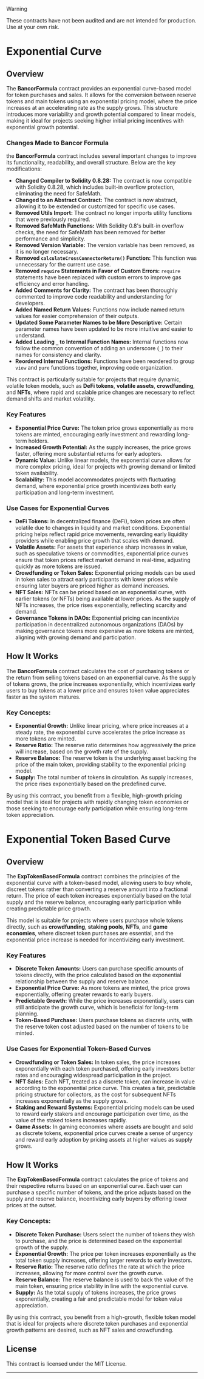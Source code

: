 > [!Warning]
> These contracts have not been audited and are not intended for production. Use at your own risk.

# Exponential Curve

## Overview

The **BancorFormula** contract provides an exponential curve-based model for token purchases and sales. It allows for the conversion between reserve tokens and main tokens using an exponential pricing model, where the price increases at an accelerating rate as the supply grows. This structure introduces more variability and growth potential compared to linear models, making it ideal for projects seeking higher initial pricing incentives with exponential growth potential.

### Changes Made to Bancor Formula
the **BancorFormula** contract includes several important changes to improve its functionality, readability, and overall structure. Below are the key modifications:

- **Changed Compiler to Solidity 0.8.28:** The contract is now compatible with Solidity 0.8.28, which includes built-in overflow protection, eliminating the need for SafeMath.
- **Changed to an Abstract Contract:** The contract is now abstract, allowing it to be extended or customized for specific use cases.
- **Removed Utils Import:** The contract no longer imports utility functions that were previously required.
- **Removed SafeMath Functions:** With Solidity 0.8's built-in overflow checks, the need for SafeMath has been removed for better performance and simplicity.
- **Removed Version Variable:** The version variable has been removed, as it is no longer necessary.
- **Removed `calculateCrossConnectorReturn()` Function:** This function was unnecessary for the current use case.
- **Removed `require` Statements in Favor of Custom Errors:** `require` statements have been replaced with custom errors to improve gas efficiency and error handling.
- **Added Comments for Clarity:** The contract has been thoroughly commented to improve code readability and understanding for developers.
- **Added Named Return Values:** Functions now include named return values for easier comprehension of their outputs.
- **Updated Some Parameter Names to be More Descriptive:** Certain parameter names have been updated to be more intuitive and easier to understand.
- **Added Leading `_` to Internal Function Names:** Internal functions now follow the common convention of adding an underscore (`_`) to their names for consistency and clarity.
- **Reordered Internal Functions:** Functions have been reordered to group `view` and `pure` functions together, improving code organization.

This contract is particularly suitable for projects that require dynamic, volatile token models, such as **DeFi tokens**, **volatile assets**, **crowdfunding**, and **NFTs**, where rapid and scalable price changes are necessary to reflect demand shifts and market volatility.

### Key Features
- **Exponential Price Curve:** The token price grows exponentially as more tokens are minted, encouraging early investment and rewarding long-term holders.
- **Increased Growth Potential:** As the supply increases, the price grows faster, offering more substantial returns for early adopters.
- **Dynamic Value:** Unlike linear models, the exponential curve allows for more complex pricing, ideal for projects with growing demand or limited token availability.
- **Scalability:** This model accommodates projects with fluctuating demand, where exponential price growth incentivizes both early participation and long-term investment.

### Use Cases for Exponential Curves
- **DeFi Tokens:** In decentralized finance (DeFi), token prices are often volatile due to changes in liquidity and market conditions. Exponential pricing helps reflect rapid price movements, rewarding early liquidity providers while enabling price growth that scales with demand.
- **Volatile Assets:** For assets that experience sharp increases in value, such as speculative tokens or commodities, exponential price curves ensure that token prices reflect market demand in real-time, adjusting quickly as more tokens are issued.
- **Crowdfunding or Token Sales:** Exponential pricing models can be used in token sales to attract early participants with lower prices while ensuring later buyers are priced higher as demand increases.
- **NFT Sales:** NFTs can be priced based on an exponential curve, with earlier tokens (or NFTs) being available at lower prices. As the supply of NFTs increases, the price rises exponentially, reflecting scarcity and demand.
- **Governance Tokens in DAOs:** Exponential pricing can incentivize participation in decentralized autonomous organizations (DAOs) by making governance tokens more expensive as more tokens are minted, aligning with growing demand and participation.

## How It Works

The **BancorFormula** contract calculates the cost of purchasing tokens or the return from selling tokens based on an exponential curve. As the supply of tokens grows, the price increases exponentially, which incentivizes early users to buy tokens at a lower price and ensures token value appreciates faster as the system matures.

### Key Concepts:
- **Exponential Growth:** Unlike linear pricing, where price increases at a steady rate, the exponential curve accelerates the price increase as more tokens are minted.
- **Reserve Ratio:** The reserve ratio determines how aggressively the price will increase, based on the growth rate of the supply.
- **Reserve Balance:** The reserve token is the underlying asset backing the price of the main token, providing stability to the exponential pricing model.
- **Supply:** The total number of tokens in circulation. As supply increases, the price rises exponentially based on the predefined curve.

By using this contract, you benefit from a flexible, high-growth pricing model that is ideal for projects with rapidly changing token economies or those seeking to encourage early participation while ensuring long-term token appreciation.

# Exponential Token Based Curve

## Overview

The **ExpTokenBasedFormula** contract combines the principles of the exponential curve with a token-based model, allowing users to buy whole, discreet tokens rather than converting a reserve amount into a fractional return. The price of each token increases exponentially based on the total supply and the reserve balance, encouraging early participation while creating predictable price growth.

This model is suitable for projects where users purchase whole tokens directly, such as **crowdfunding**, **staking pools**, **NFTs**, and **game economies**, where discreet token purchases are essential, and the exponential price increase is needed for incentivizing early investment.

### Key Features
- **Discrete Token Amounts:** Users can purchase specific amounts of tokens directly, with the price calculated based on the exponential relationship between the supply and reserve balance.
- **Exponential Price Curve:** As more tokens are minted, the price grows exponentially, offering greater rewards to early buyers.
- **Predictable Growth:** While the price increases exponentially, users can still anticipate the growth curve, which is beneficial for long-term planning.
- **Token-Based Purchase:** Users purchase tokens as discrete units, with the reserve token cost adjusted based on the number of tokens to be minted.

### Use Cases for Exponential Token-Based Curves
- **Crowdfunding or Token Sales:** In token sales, the price increases exponentially with each token purchased, offering early investors better rates and encouraging widespread participation in the project.
- **NFT Sales:** Each NFT, treated as a discrete token, can increase in value according to the exponential price curve. This creates a fair, predictable pricing structure for collectors, as the cost for subsequent NFTs increases exponentially as the supply grows.
- **Staking and Reward Systems:** Exponential pricing models can be used to reward early stakers and encourage participation over time, as the value of the staked tokens increases rapidly.
- **Game Assets:** In gaming economies where assets are bought and sold as discrete tokens, exponential price curves create a sense of urgency and reward early adoption by pricing assets at higher values as supply grows.

## How It Works

The **ExpTokenBasedFormula** contract calculates the price of tokens and their respective returns based on an exponential curve. Each user can purchase a specific number of tokens, and the price adjusts based on the supply and reserve balance, incentivizing early buyers by offering lower prices at the outset.

### Key Concepts:
- **Discrete Token Purchase:** Users select the number of tokens they wish to purchase, and the price is determined based on the exponential growth of the supply.
- **Exponential Growth:** The price per token increases exponentially as the total token supply increases, offering larger rewards to early investors.
- **Reserve Ratio:** The reserve ratio defines the rate at which the price increases, allowing for more control over the growth curve.
- **Reserve Balance:** The reserve balance is used to back the value of the main token, ensuring price stability in line with the exponential curve.
- **Supply:** As the total supply of tokens increases, the price grows exponentially, creating a fair and predictable model for token value appreciation.

By using this contract, you benefit from a high-growth, flexible token model that is ideal for projects where discrete token purchases and exponential growth patterns are desired, such as NFT sales and crowdfunding.

## License

This contract is licensed under the MIT License.

---